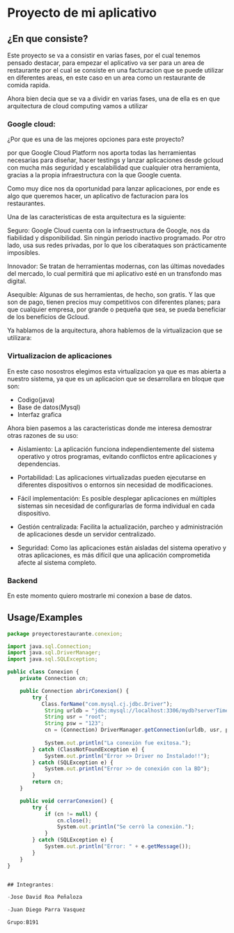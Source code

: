 
# Proyecto de mi aplicativo


## ¿En que consiste?

Este proyecto se va a consistir en varias fases, por el cual 
tenemos pensado destacar, para empezar el aplicativo va ser 
para un area de restaurante por el cual se consiste en una 
facturacion que se puede utilizar en diferentes areas, en este caso en un area como un restaurante de comida rapida.


Ahora bien decia que se va a dividir en varias fases, una de ella es en que arquitectura de cloud computing vamos a utilizar 


### Google cloud:
¿Por que es una de las mejores opciones para este proyecto?

por que Google Cloud Platform nos aporta todas las herramientas necesarias para diseñar, hacer testings y lanzar aplicaciones desde gcloud con mucha más seguridad y escalabilidad que cualquier otra herramienta, gracias a la propia infraestructura con la que Google cuenta.

Como muy dice nos da oportunidad para lanzar aplicaciones, por ende es algo que queremos hacer, un aplicativo de facturacion para los restaurantes.

Una de las caracteristicas de esta arquitectura es la siguiente:

Seguro: Google Cloud  cuenta con la infraestructura de Google, nos da fiabilidad y disponibilidad. Sin ningún periodo inactivo programado. Por otro lado, usa sus redes privadas, por lo que los ciberataques son prácticamente imposibles.

Innovador: Se tratan de herramientas modernas, con las últimas novedades del mercado, lo cual permitirá que mi aplicativo esté en un transfondo mas  digital.

Asequible: Algunas de sus herramientas, de hecho, son gratis. Y las que son de pago, tienen precios muy competitivos con diferentes planes; para que cualquier empresa, por grande o pequeña que sea, se pueda beneficiar de los beneficios de Gcloud.


Ya hablamos de la arquitectura, ahora hablemos de la virtualizacion que se utilizara:

### Virtualizacion de aplicaciones

En este caso nosostros elegimos esta virtualizacion ya que es mas abierta a nuestro sistema, ya que es un aplicacion que se desarrollara en bloque que son: 

- Codigo(java)
- Base de datos(Mysql)
- Interfaz grafica

Ahora bien pasemos a las caracteristicas donde me interesa demostrar otras razones de su uso:

- Aislamiento: La aplicación funciona independientemente del sistema operativo y otros programas, evitando conflictos entre aplicaciones y dependencias.

- Portabilidad: Las aplicaciones virtualizadas pueden ejecutarse en diferentes dispositivos o entornos sin necesidad de modificaciones.

- Fácil implementación: Es posible desplegar aplicaciones en múltiples sistemas sin necesidad de configurarlas de forma individual en cada dispositivo.

- Gestión centralizada: Facilita la actualización, parcheo y administración de aplicaciones desde un servidor centralizado.

- Seguridad: Como las aplicaciones están aisladas del sistema operativo y otras aplicaciones, es más difícil que una aplicación comprometida afecte al sistema completo.

### Backend

En este momento quiero mostrarle mi conexion a base de datos.









## Usage/Examples

```javascript
package proyectorestaurante.conexion;

import java.sql.Connection;
import java.sql.DriverManager;
import java.sql.SQLException;

public class Conexion {
    private Connection cn;

    public Connection abrirConexion() {
        try {
           Class.forName("com.mysql.cj.jdbc.Driver");
            String urldb = "jdbc:mysql://localhost:3306/mydb?serverTimezone=UTC";
            String usr = "root";
            String psw = "123";
            cn = (Connection) DriverManager.getConnection(urldb, usr, psw);
            
            System.out.println("La conexiòn fue exitosa.");
        } catch (ClassNotFoundException e) {
            System.out.println("Error >> Driver no Instalado!!");
        } catch (SQLException e) {
            System.out.println("Error >> de conexión con la BD");
        }
        return cn;
    }

    public void cerrarConexion() {
        try {
            if (cn != null) {
                cn.close();
                System.out.println("Se cerrò la conexiòn.");
            }
        } catch (SQLException e) {
            System.out.println("Error: " + e.getMessage());
        }
    }
}


## Integrantes:

-Jose David Roa Peñaloza

-Juan Diego Parra Vasquez

Grupo:B191







